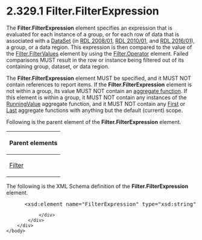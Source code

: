 <html dir="LTR" xmlns:mshelp="http://msdn.microsoft.com/mshelp" xmlns:ddue="http://ddue.schemas.microsoft.com/authoring/2003/5" xmlns:xlink="http://www.w3.org/1999/xlink" xmlns:tool="http://www.microsoft.com/tooltip">
    <head>
        <meta http-equiv="Content-Type" content="text/html; CHARSET=utf-8"></meta>
        <meta name="save" content="history"></meta>
        <title>2.329.1 Filter.FilterExpression</title>
        <xml>
            <mshelp:toctitle title="2.329.1 Filter.FilterExpression"></mshelp:toctitle>
            <mshelp:rltitle title="[MS-RDL]: Filter.FilterExpression"></mshelp:rltitle>
            <mshelp:keyword index="A" term="6cfe60b1-d7e0-4e1e-807e-0ca41147cc29"></mshelp:keyword>
            <mshelp:attr name="DCSext.ContentType" value="open specification"></mshelp:attr>
            <mshelp:attr name="AssetID" value="6cfe60b1-d7e0-4e1e-807e-0ca41147cc29"></mshelp:attr>
            <mshelp:attr name="TopicType" value="kbRef"></mshelp:attr>
            <mshelp:attr name="DCSext.Title" value="[MS-RDL]: Filter.FilterExpression" />
        </xml>
    </head>
    <body>
        <div id="header">
            <h1 class="heading">2.329.1 Filter.FilterExpression</h1>
        </div>
        <div id="mainSection">
            <div id="mainBody">
                <div id="allHistory" class="saveHistory"></div>
                <div id="sectionSection0" class="section" name="collapseableSection">
                    

<p>The <b>Filter.FilterExpression</b> element specifies an
expression that is evaluated for each instance of a group, or for each row of
data that is associated with a <a href="a14782b0-2e2f-4305-83a3-3de3fd750b6a.html">DataSet</a> (in <a href="1e855f94-4617-47e4-b89e-0856c6cb420f.html">RDL 2008/01</a>, <a href="3428e690-a348-4ec7-8a6a-8efb42d2cdee.html">RDL 2010/01</a>, and <a href="52ce3983-2bfc-4e72-9359-42aaf5fe4509.html">RDL 2016/01</a>), a
group, or a data region. This expression is then compared to the value of the <a href="8da22f74-1dc1-419b-8f80-f22a367d55da.html">Filter.FilterValues</a>
element by using the <a href="aeabd6cf-dda9-4abc-accc-302948402c07.html">Filter.Operator</a>
element. Failed comparisons MUST result in the row or instance being filtered
out of its containing group, dataset, or data region.</p>

<p>The <b>Filter.FilterExpression</b> element MUST be
specified, and it MUST NOT contain references to report items. If the <b>Filter.FilterExpression</b>
element is not within a group, its value MUST NOT contain an <a href="b2482b3f-74ab-4ca8-a9e5-c07955011743.html#gt_1d75df79-dbed-4ab5-8650-588c4e94ba3b">aggregate function</a>. If this
element is within a group, it MUST NOT contain any instances of the <a href="d87b6538-477f-4292-a3dd-a5774142bec6.html">RunningValue</a> aggregate function,
and it MUST NOT contain any <a href="3d1cb46f-8dae-4437-943a-f9d04f81a0ba.html">First</a>
or <a href="c87ebf57-9d52-4b30-ac26-3217972275af.html">Last</a> aggregate
functions with anything but the default (current) scope.</p>

<p>Following is the parent element of the <b>Filter.FilterExpression</b>
element.</p>

<table>
 <thead>
  <tr>
   <th>
   <p>Parent elements</p>
   </th>
  </tr>
 </thead>
 <tr>
  <td>
  <p><a href="c0f6a66a-1055-4f4d-b1e7-4fc47b588ed2.html">Filter</a></p>
  </td>
 </tr>
</table>

<p>The following is the XML Schema definition of the <b>Filter.FilterExpression</b>
element.</p>

<dl>
<dd>
<div><pre> &lt;xsd:element name=&quot;FilterExpression&quot; type=&quot;xsd:string&quot; /&gt;
</pre></div>
</dd></dl>


                </div>
            </div>
        </div>
    </body>
</html>